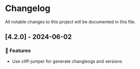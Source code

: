# Changelog

All notable changes to this project will be documented in this file.

## [4.2.0] - 2024-06-02

### 🚀 Features

- Use cliff-jumper for generate changleogs and versions
